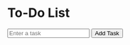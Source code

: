 <!DOCTYPE html>
<html>
<head>
  <title>To-Do List</title>
  <link rel="stylesheet" type="text/css" href="style.css">
</head>
<body>
  <h1>To-Do List</h1>
  <div id="todo-container">
    <input type="text" id="task-input" placeholder="Enter a task">
    <button id="add-task-btn">Add Task</button>
    <ul id="task-list">
      <!-- Tasks will be added dynamically using JavaScript -->
    </ul>
  </div>

  <script src="script.js"></script>
</body>
</html>
